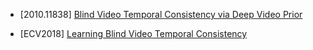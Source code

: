 - [2010.11838] [Blind Video Temporal Consistency via Deep Video Prior](https://arxiv.org/abs/2010.11838)

- [ECV2018] [Learning Blind Video Temporal Consistency](https://openaccess.thecvf.com/content_ECCV_2018/papers/Wei-Sheng_Lai_Real-Time_Blind_Video_ECCV_2018_paper.pdf)
